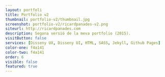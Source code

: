```yaml
---
layout: portfoli
title: Portfolio v2
thumbnail: portfolio-v2/thumbnail.jpg
screenshot: portfolio-v2/ricardpanades-v2.png
siteurl: http://ricardpanades.com
description: Segona versió de la meva portfolio (2015).
visitButton: false
services: [Disseny UX, Disseny UI, HTML, SASS, Jekyll, Github Pages]
color-one: f4a141
color-two: f4a141
order: 6
visible: false
featured: true
---
```

